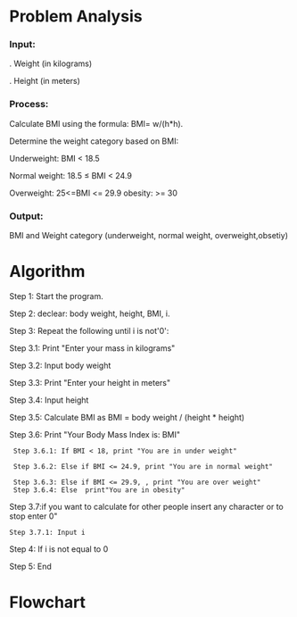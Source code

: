  
# Problem Analysis

 ### Input:
 . Weight (in kilograms)

. Height (in meters)

### Process:
Calculate BMI using the formula: BMI= w/(h*h).

Determine the weight category based on BMI:

Underweight: BMI < 18.5

Normal weight: 18.5 ≤ BMI < 24.9

Overweight: 25<=BMI <= 29.9
obesity: >= 30


### Output:
BMI and Weight category (underweight, normal weight, overweight,obsetiy)

# Algorithm

Step 1: Start the program.

Step 2: declear: body weight, height, BMI, i.

Step 3: Repeat the following until i is not'0':

   Step 3.1: Print "Enter your mass in kilograms"
 
   Step 3.2: Input body weight

   Step 3.3: Print "Enter your height in meters"

   Step 3.4: Input height

   Step 3.5: Calculate BMI as BMI = body weight / (height * height)

   Step 3.6: Print "Your Body Mass Index is: BMI"

     Step 3.6.1: If BMI < 18, print "You are in under weight"

     Step 3.6.2: Else if BMI <= 24.9, print "You are in normal weight"

     Step 3.6.3: Else if BMI <= 29.9, , print "You are over weight"
     Step 3.6.4: Else  print"You are in obesity"

Step 3.7:if you want to calculate for other people insert any character or to stop enter 0"

    Step 3.7.1: Input i

Step 4: If i is not equal to 0

Step 5: End

# Flowchart